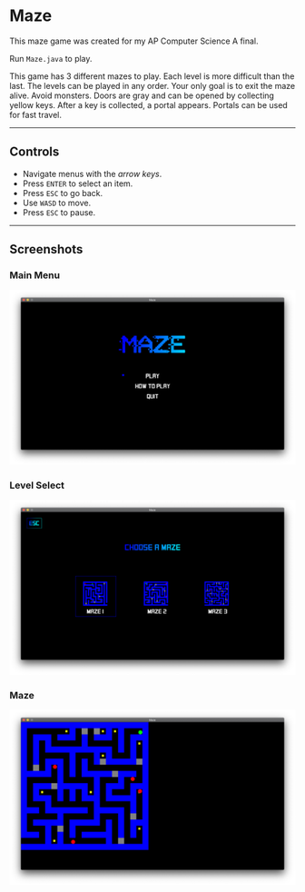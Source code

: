 # Maze

This maze game was created for my AP Computer Science A final. 

Run `Maze.java` to play.

This game has 3 different mazes to play. Each level is more difficult than the last. The levels can be played in any order.
Your only goal is to exit the maze alive. Avoid monsters. Doors are gray and can be opened by collecting yellow keys. After a key is collected, a portal appears. Portals can be used for fast travel. 

---

## Controls

* Navigate menus with the *arrow keys*.
* Press `ENTER` to select an item.
* Press `ESC` to go back.
* Use `WASD` to move.
* Press `ESC` to pause.

---

## Screenshots

### Main Menu
![Main Menu](./main_menu.png)

### Level Select
![Level Select](./level_select.png)

### Maze
![Maze](./maze.png)
